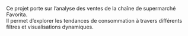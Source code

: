 Ce projet porte sur l’analyse des ventes de la chaîne de supermarché Favorita.  
Il permet d’explorer les tendances de consommation à travers différents filtres et visualisations dynamiques.
